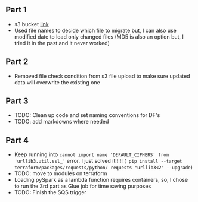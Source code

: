 ## Part 1
* s3 bucket [link](https://s3.us-east-1.amazonaws.com/yossi-rearc-test/api_rest/)
* Used file names to decide which file to migrate but, I can also use modified date to load only changed files (MD5 is also an option but, I tried it in the past and it never worked)

## Part 2
* Removed file check condition from s3 file upload to make sure updated data will overwrite the existing one

## Part 3
* TODO: Clean up code and set naming conventions for DF's
* TODO: add markdowns where needed

## Part 4
* Keep running into `cannot import name 'DEFAULT_CIPHERS' from 'urllib3.util.ssl_'` error. I just solved it!!!!! (` pip install --target terraform/packages/requests/python/ requests "urllib3<2" --upgrade`)
* TODO: move to modules on terraform
* Loading pySpark as a lambda function requires containers, so, I chose to run the 3rd part as Glue job for time saving purposes
* TODO: Finish the SQS trigger